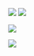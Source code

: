 <p align="left">
 <a href="https://discord.com/users/166644059534786560" target"blank_">
   <img src="https://img.shields.io/badge/discord%20-7289DA.svg?&style=for-the-badge&logo=discord&logoColor=white"></a>
 </a>
<a href="https://instagram.com/spinozapy" target"blank_">
 <img src="https://img.shields.io/badge/INSTAGRAM%20-DC3175.svg?&style=for-the-badge&logo=instagram&logoColor=white">
</a>

![](https://komarev.com/ghpvc/?username=spinozapy&style=plastic&label=Profile+Views:)

<p align="left">
   <img src="https://github-readme-stats.vercel.app/api/top-langs/?username=spinozapy&layout=compact&theme=dark&hide_border=true" />
